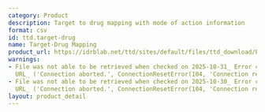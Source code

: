 ```yaml
---
category: Product
description: Target to drug mapping with mode of action information
format: csv
id: ttd.target-drug
name: Target-Drug Mapping
product_url: https://idrblab.net/ttd/sites/default/files/ttd_download/P1-07-Drug-TargetMapping.xlsx
warnings:
- File was not able to be retrieved when checked on 2025-10-31_ Error connecting to
  URL_ ('Connection aborted.', ConnectionResetError(104, 'Connection reset by peer'))
- File was not able to be retrieved when checked on 2025-10-30_ Error connecting to
  URL_ ('Connection aborted.', ConnectionResetError(104, 'Connection reset by peer'))
layout: product_detail
---
```

